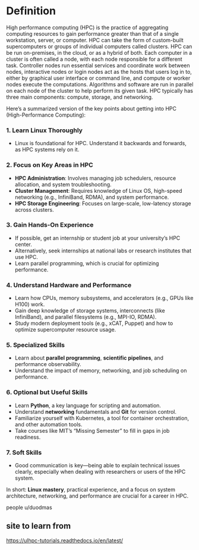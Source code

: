 








# Definition  
High performance computing (HPC) is the practice of aggregating computing resources to gain performance greater than that of a single workstation, server, or computer. HPC can take the form of custom-built supercomputers or groups of individual computers called clusters. HPC can be run on-premises, in the cloud, or as a hybrid of both. Each computer in a cluster is often called a node, with each node responsible for a different task. Controller nodes run essential services and coordinate work between nodes, interactive nodes or login nodes act as the hosts that users log in to, either by graphical user interface or command line, and compute or worker nodes execute the computations. Algorithms and software are run in parallel on each node of the cluster to help perform its given task. HPC typically has three main components: compute, storage, and networking.




Here’s a summarized version of the key points about getting into HPC (High-Performance Computing):

### 1. **Learn Linux Thoroughly**

- Linux is foundational for HPC. Understand it backwards and forwards, as HPC systems rely on it.

### 2. **Focus on Key Areas in HPC**

- **HPC Administration**: Involves managing job schedulers, resource allocation, and system troubleshooting.
- **Cluster Management**: Requires knowledge of Linux OS, high-speed networking (e.g., InfiniBand, RDMA), and system performance.
- **HPC Storage Engineering**: Focuses on large-scale, low-latency storage across clusters.

### 3. **Gain Hands-On Experience**

- If possible, get an internship or student job at your university’s HPC center.
- Alternatively, seek internships at national labs or research institutes that use HPC.
- Learn parallel programming, which is crucial for optimizing performance.

### 4. **Understand Hardware and Performance**

- Learn how CPUs, memory subsystems, and accelerators (e.g., GPUs like H100) work.
- Gain deep knowledge of storage systems, interconnects (like InfiniBand), and parallel filesystems (e.g., MPI-IO, RDMA).
- Study modern deployment tools (e.g., xCAT, Puppet) and how to optimize supercomputer resource usage.

### 5. **Specialized Skills**

- Learn about **parallel programming**, **scientific pipelines**, and performance observability.
- Understand the impact of memory, networking, and job scheduling on performance.

### 6. **Optional but Useful Skills**

- Learn **Python**, a key language for scripting and automation.
- Understand **networking** fundamentals and **Git** for version control.
- Familiarize yourself with Kubernetes, a tool for container orchestration, and other automation tools.
- Take courses like MIT’s “Missing Semester” to fill in gaps in job readiness.

### 7. **Soft Skills**

- Good communication is key—being able to explain technical issues clearly, especially when dealing with researchers or users of the HPC system.

In short: **Linux mastery**, practical experience, and a focus on system architecture, networking, and performance are crucial for a career in HPC. 



people 
u/duodmas

## site to learn from 

https://ulhpc-tutorials.readthedocs.io/en/latest/ 


